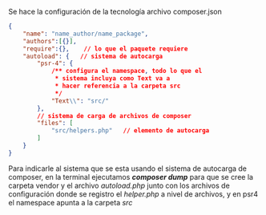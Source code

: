 
Se hace la configuración de la tecnología
archivo composer.json
```json
{
    "name": "name_author/name_package",
    "authors":[{}],
    "require":{},    // lo que el paquete requiere
    "autoload": {   // sistema de autocarga
        "psr-4": {
            /** configura el namespace, todo lo que el  
             * sistema incluya como Text va a 
             * hacer referencia a la carpeta src
             */
            "Text\\": "src/"
        },
        // sistema de carga de archivos de composer
        "files": [
            "src/helpers.php"   // elemento de autocarga
        ]
    }
}
```
Para indicarle al sistema que se esta usando el sistema de autocarga de composer, en la terminal ejecutamos
___composer dump___ para que se cree la carpeta vendor
y el archivo _autoload.php_ junto con los archivos de configuración donde se registro el _helper.php_ a nivel de archivos, y en psr4 el namespace apunta a la carpeta _src_
